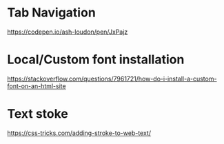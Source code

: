 # Tab Navigation
https://codepen.io/ash-loudon/pen/JxPajz

# Local/Custom font installation 
https://stackoverflow.com/questions/7961721/how-do-i-install-a-custom-font-on-an-html-site

# Text stoke
https://css-tricks.com/adding-stroke-to-web-text/